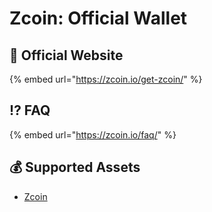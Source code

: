 # Zcoin: Official Wallet

## 🚀 Official Website

{% embed url="https://zcoin.io/get-zcoin/" %}

## ⁉ FAQ

{% embed url="https://zcoin.io/faq/" %}

## 💰 Supported Assets

* [Zcoin](../../coins/overview-xzc/)

